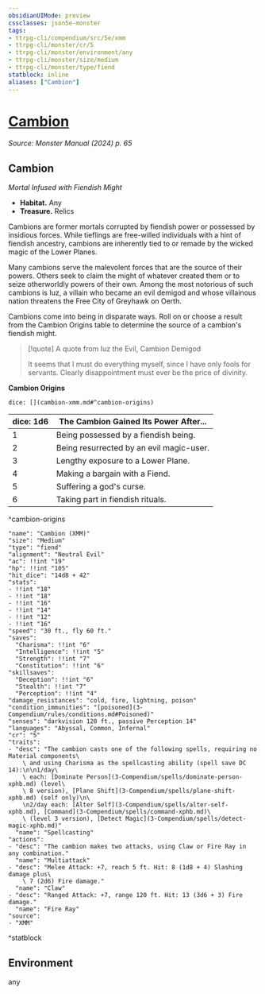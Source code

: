 ```yaml
---
obsidianUIMode: preview
cssclasses: json5e-monster
tags:
- ttrpg-cli/compendium/src/5e/xmm
- ttrpg-cli/monster/cr/5
- ttrpg-cli/monster/environment/any
- ttrpg-cli/monster/size/medium
- ttrpg-cli/monster/type/fiend
statblock: inline
aliases: ["Cambion"]
---
```

# [Cambion](3-Compendium\bestiary\fiend/cambion-xmm.md)
*Source: Monster Manual (2024) p. 65*  

## Cambion

*Mortal Infused with Fiendish Might*

- **Habitat.** Any  
- **Treasure.** Relics  

Cambions are former mortals corrupted by fiendish power or possessed by insidious forces. While tieflings are free-willed individuals with a hint of fiendish ancestry, cambions are inherently tied to or remade by the wicked magic of the Lower Planes.

Many cambions serve the malevolent forces that are the source of their powers. Others seek to claim the might of whatever created them or to seize otherworldly powers of their own. Among the most notorious of such cambions is Iuz, a villain who became an evil demigod and whose villainous nation threatens the Free City of Greyhawk on Oerth.

Cambions come into being in disparate ways. Roll on or choose a result from the Cambion Origins table to determine the source of a cambion's fiendish might.

> [!quote] A quote from Iuz the Evil, Cambion Demigod  
> 
> It seems that I must do everything myself, since I have only fools for servants. Clearly disappointment must ever be the price of divinity.

**Cambion Origins**

`dice: [](cambion-xmm.md#^cambion-origins)`

| dice: 1d6 | The Cambion Gained Its Power After... |
|-----------|---------------------------------------|
| 1 | Being possessed by a fiendish being. |
| 2 | Being resurrected by an evil magic-user. |
| 3 | Lengthy exposure to a Lower Plane. |
| 4 | Making a bargain with a Fiend. |
| 5 | Suffering a god's curse. |
| 6 | Taking part in fiendish rituals. |
^cambion-origins

```statblock
"name": "Cambion (XMM)"
"size": "Medium"
"type": "fiend"
"alignment": "Neutral Evil"
"ac": !!int "19"
"hp": !!int "105"
"hit_dice": "14d8 + 42"
"stats":
- !!int "18"
- !!int "18"
- !!int "16"
- !!int "14"
- !!int "12"
- !!int "16"
"speed": "30 ft., fly 60 ft."
"saves":
  "Charisma": !!int "6"
  "Intelligence": !!int "5"
  "Strength": !!int "7"
  "Constitution": !!int "6"
"skillsaves":
  "Deception": !!int "6"
  "Stealth": !!int "7"
  "Perception": !!int "4"
"damage_resistances": "cold, fire, lightning, poison"
"condition_immunities": "[poisoned](3-Compendium/rules/conditions.md#Poisoned)"
"senses": "darkvision 120 ft., passive Perception 14"
"languages": "Abyssal, Common, Infernal"
"cr": "5"
"traits":
- "desc": "The cambion casts one of the following spells, requiring no Material components\
    \ and using Charisma as the spellcasting ability (spell save DC 14):\n\n1/day\
    \ each: [Dominate Person](3-Compendium/spells/dominate-person-xphb.md) (level\
    \ 8 version), [Plane Shift](3-Compendium/spells/plane-shift-xphb.md) (self only)\n\
    \n2/day each: [Alter Self](3-Compendium/spells/alter-self-xphb.md), [Command](3-Compendium/spells/command-xphb.md)\
    \ (level 3 version), [Detect Magic](3-Compendium/spells/detect-magic-xphb.md)"
  "name": "Spellcasting"
"actions":
- "desc": "The cambion makes two attacks, using Claw or Fire Ray in any combination."
  "name": "Multiattack"
- "desc": "Melee Attack: +7, reach 5 ft. Hit: 8 (1d8 + 4) Slashing damage plus\
    \ 7 (2d6) Fire damage."
  "name": "Claw"
- "desc": "Ranged Attack: +7, range 120 ft. Hit: 13 (3d6 + 3) Fire damage."
  "name": "Fire Ray"
"source":
- "XMM"
```
^statblock

## Environment

any